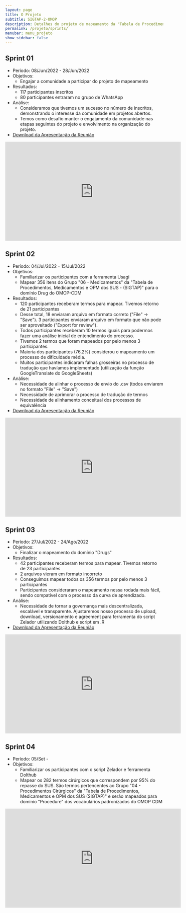```yaml
---
layout: page
title: O Projeto
subtitle: SIGTAP-2-OMOP
description: Detalhes do projeto de mapeamento da "Tabela de Procedimentos, Medicamentos e OPM dos SUS - (SIGTAP)" para OMOP CDM
permalink: /projeto/sprints/
menubar: menu_projeto
show_sidebar: false
---
```


## Sprint 01
- Período: 08/Jun/2022 - 28/Jun/2022
- Objetivos:
    - Engajar a comunidade a participar do projeto de mapeamento
- Resultados:
    - 117 participantes inscritos
    - 80 participantes entraram no grupo de WhatsApp
- Análise:
    - Consideramos que tivemos um sucesso no número de inscritos, demonstrando o interesse da comunidade em projetos abertos.
    - Temos como desafio manter o engajamento da comunidade nas etapas seguintes do projeto e envolvimento na organização do projeto.
- [Download da Apresentação da Reunião][1]

[1]:https://ohdsi-brasil.github.io/SIGTAP2OMOP/projeto/sprint01.pdf

<iframe width="560" height="315" src="https://www.youtube.com/embed/tbQ6TDkoFqA" title="YouTube video player" frameborder="0" allow="accelerometer; autoplay; clipboard-write; encrypted-media; gyroscope; picture-in-picture" allowfullscreen></iframe>

## Sprint 02
- Período: 04/Jul/2022 - 15/Jul/2022
- Objetivos:
    - Familiarizar os participantes com a ferramenta Usagi
    - Mapear 356 itens do Grupo "06 - Medicamentos" da "Tabela de Procedimentos, Medicamentos e OPM dos SUS - (SIGTAP)" para o domínio Drug do OMOP-CDM
- Resultados:
    - 120 participantes receberam termos para mapear. Tivemos retorno de 21 participantes
    - Desse total, 18 enviaram arquivo em formato correto ("File" → "Save"). 3 participantes enviaram arquivo em formato que não pode ser aproveitado ("Export for review").
    - Todos participantes receberam 10 termos iguais para podermos fazer uma análise inicial de entendimento do processo.
    - Tivemos 2 termos que foram mapeados por pelo menos 3 participantes.
    - Maioria dos participantes (76,2%) considerou o mapeamento um processo de dificuldade média.
    - Muitos participantes indicaram falhas grosseiras no processo de tradução que havíamos implementado (utilização da função GoogleTranslate do GoogleSheets)
- Análise:
    - Necessidade de alinhar o processo de envio do .csv (todos enviarem no formato "File" → "Save")
    - Necessidade de aprimorar o processo de tradução de termos
    - Necessidade de alinhamento conceitual dos processos de equivalência
- [Download da Apresentação da Reunião][2]

[2]:https://ohdsi-brasil.github.io/SIGTAP2OMOP/projeto/sprint02.pdf

<iframe width="560" height="315" src="https://www.youtube.com/embed/fzcWT4LWGoA" title="YouTube video player" frameborder="0" allow="accelerometer; autoplay; clipboard-write; encrypted-media; gyroscope; picture-in-picture" allowfullscreen></iframe>

## Sprint 03
- Período: 27/Jul/2022 - 24/Ago/2022
- Objetivos:
    - Finalizar o mapeamento do domínio "Drugs"
- Resultados:
    - 42 participantes receberam termos para mapear. Tivemos retorno de 23 participantes
    - 2 arquivos vieram em formato incorreto
    - Conseguimos mapear todos os 356 termos por pelo menos 3 participantes
    - Participantes consideraram o mapeamento nessa rodada mais fácil, sendo compatível com o processo da curva de aprendizado.
- Análise:
    - Necessidade de tornar a governança mais descentralizada, escalável e transparente. Ajustaremos nosso processo de upload, download, versionamento e agreement para ferramenta do script Zelador utilizando Dolthub e script em .R
- [Download da Apresentação da Reunião][3]

[3]:https://ohdsi-brasil.github.io/SIGTAP2OMOP/projeto/sprint03.pdf

<iframe width="560" height="315" src="https://www.youtube.com/embed/dNaodyaZ18M" title="YouTube video player" frameborder="0" allow="accelerometer; autoplay; clipboard-write; encrypted-media; gyroscope; picture-in-picture" allowfullscreen></iframe>

## Sprint 04
- Período: 05/Set - 
- Objetivos:
    - Familiarizar os participantes com o script Zelador e ferramenta Dolthub
    - Mapear os 282 termos cirúrgicos que correspondem por 95% do repasse do SUS. São termos pertencentes ao Grupo "04 - Procedimentos Cirúrgicos" da "Tabela de Procedimentos, Medicamentos e OPM dos SUS (SIGTAP)" e serão mapeados para domínio "Procedure" dos vocabulários padronizados do OMOP CDM

<iframe width="560" height="315" src="https://www.youtube.com/embed/T53MfwpP5Mg" title="YouTube video player" frameborder="0" allow="accelerometer; autoplay; clipboard-write; encrypted-media; gyroscope; picture-in-picture" allowfullscreen></iframe>
